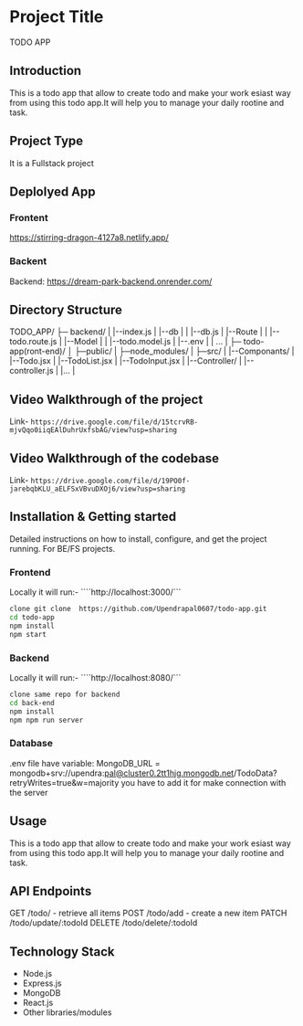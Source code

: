# Project Title
  TODO APP
## Introduction
This is a todo app that allow to create todo and make your work esiast way from using this todo app.It will help you to manage your daily rootine and task.
## Project Type
It is a Fullstack project

## Deplolyed App
### Frontent
 https://stirring-dragon-4127a8.netlify.app/

### Backent
Backend: https://dream-park-backend.onrender.com/

## Directory Structure
TODO_APP/
├─ backend/
|  |--index.js
|  |--db
|  |  |--db.js
|  |--Route
|  |  |--todo.route.js
|  |--Model
|  |  |--todo.model.js
|  |--.env
|  | ...
|
├─ todo-app(ront-end)/
│  ├─public/
|  ├─node_modules/
|  ├─src/
|    |--Componants/
|       |--Todo.jsx
|       |--TodoList.jsx
|       |--TodoInput.jsx
|  |--Controller/
|     |--controller.js
|  |...
|

## Video Walkthrough of the project

   Link- ```https://drive.google.com/file/d/15tcrvRB-mjvQqo0iiqEAlDuhrUxfsbAG/view?usp=sharing```


## Video Walkthrough of the codebase

   Link- ```https://drive.google.com/file/d/19PO0f-jarebqbKLU_aELFSxVBvuDXOj6/view?usp=sharing```

## Installation & Getting started
Detailed instructions on how to install, configure, and get the project running. For BE/FS projects.
### Frontend
Locally it will run:- ````http://localhost:3000/```
```bash
clone git clone  https://github.com/Upendrapal0607/todo-app.git
cd todo-app
npm install
npm start
```

### Backend
Locally it will run:- ````http://localhost:8080/```
```bash
clone same repo for backend
cd back-end
npm install
npm npm run server
```
### Database
.env file have variable:
MongoDB_URL = mongodb+srv://upendra:pal@cluster0.2tt1hjg.mongodb.net/TodoData?retryWrites=true&w=majority
you have to add it for make connection with the server

## Usage
This is a todo app that allow to create todo and make your work esiast way from using this todo app.It will help you to manage your daily rootine and task.

## API Endpoints
GET /todo/ - retrieve all items
POST /todo/add - create a new item
PATCH /todo/update/:todoId
DELETE /todo/delete/:todoId

## Technology Stack
- Node.js
- Express.js
- MongoDB
- React.js
- Other libraries/modules
